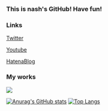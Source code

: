 ### This is nash's GitHub! Have fun!

### Links

[Twitter](https://twitter.com/nash_4ed9)

[Youtube](https://www.youtube.com/channel/UCWnqwRNf5TyLCfvTPzvQnLA/featured)

[HatenaBlog](https://profile.hatena.ne.jp/nash_4ed9/)

### My works

<a href=""> <img align="center" src="https://github-readme-stats-sigma-five.vercel.app/api/top-langs/?username=yutori10&theme=react&line_height=40&hide=css"/> </a>

[![Anurag's GitHub stats](https://github-readme-stats.vercel.app/api?username=yutori10&show_icons=true&theme=dark)](https://github.com/anuraghazra/github-readme-stats)
[![Top Langs](https://github-readme-stats.vercel.app/api/top-langs/?username=yutori10&layout=compact&theme=dark)](https://github.com/anuraghazra/github-readme-stats)
